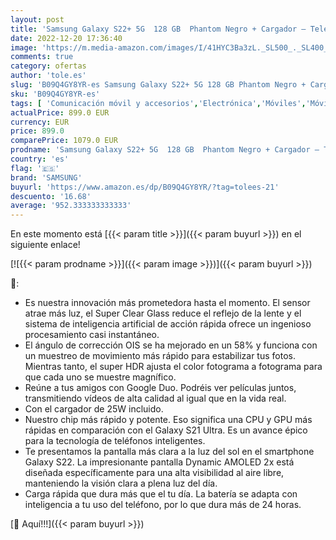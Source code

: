 ```yaml
---
layout: post
title: 'Samsung Galaxy S22+ 5G  128 GB  Phantom Negro + Cargador – Teléfono Móvil libre  Smartphone Android  Versión Española '
date: 2022-12-20 17:36:40
image: 'https://m.media-amazon.com/images/I/41HYC3Ba3zL._SL500_._SL400_.jpg'
comments: true
category: ofertas
author: 'tole.es'
slug: 'B09Q4GY8YR-es Samsung Galaxy S22+ 5G 128 GB Phantom Negro + Cargador –...'
sku: 'B09Q4GY8YR-es'
tags: [ 'Comunicación móvil y accesorios','Electrónica','Móviles','Móviles y smartphones libres','android','samsung','🇪🇸', ]
actualPrice: 899.0 EUR
currency: EUR
price: 899.0
comparePrice: 1079.0 EUR
prodname: 'Samsung Galaxy S22+ 5G  128 GB  Phantom Negro + Cargador – Teléfono Móvil libre  Smartphone Android  Versión Española '
country: 'es'
flag: '🇪🇸'
brand: 'SAMSUNG'
buyurl: 'https://www.amazon.es/dp/B09Q4GY8YR/?tag=tolees-21'
descuento: '16.68'
average: '952.333333333333'
---
```


En este momento está [{{< param title >}}]({{< param buyurl >}}) en el siguiente enlace!

[![{{< param prodname >}}]({{< param image >}})]({{< param buyurl >}})

🔎:

- Es nuestra innovación más prometedora hasta el momento. El sensor atrae más luz, el Super Clear Glass reduce el reflejo de la lente y el sistema de inteligencia artificial de acción rápida ofrece un ingenioso procesamiento casi instantáneo.
- El ángulo de corrección OIS se ha mejorado en un 58% y funciona con un muestreo de movimiento más rápido para estabilizar tus fotos. Mientras tanto, el super HDR ajusta el color fotograma a fotograma para que cada uno se muestre magnífico.
- Reúne a tus amigos con Google Duo. Podréis ver películas juntos, transmitiendo vídeos de alta calidad al igual que en la vida real.
- Con el cargador de 25W incluido.
- Nuestro chip más rápido y potente. Eso significa una CPU y GPU más rápidas en comparación con el Galaxy S21 Ultra. Es un avance épico para la tecnología de teléfonos inteligentes.
- Te presentamos la pantalla más clara a la luz del sol en el smartphone Galaxy S22. La impresionante pantalla Dynamic AMOLED 2x está diseñada específicamente para una alta visibilidad al aire libre, manteniendo la visión clara a plena luz del día.
- Carga rápida que dura más que el tu día. La batería se adapta con inteligencia a tu uso del teléfono, por lo que dura más de 24 horas.

[🛒 Aquí!!!]({{< param buyurl >}})
